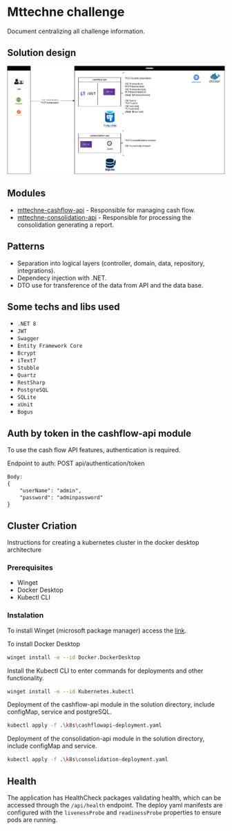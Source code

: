 # Mttechne challenge

Document centralizing all challenge information.

## Solution design
![design-drwaio](https://raw.githubusercontent.com/netogan/mttechne/e2f1143e9857cb361ef65579eda1dbc4403e20c7/resources/fluxo-de-caixa.png)

## Modules
- [mttechne-cashflow-api](https://github.com/netogan/mttechne-cash-flow-api) - Responsible for managing cash flow.
- [mttechne-consolidation-api](https://github.com/netogan/mttechne-consolidation-api) - Responsible for processing the consolidation generating a report.

## Patterns 
- Separation into logical layers (controller, domain, data, repository, integrations).
- Dependecy injection with .NET.
- DTO use for transference of the data from API and the data base.

## Some techs and libs used
- ``.NET 8``
- ``JWT``
- ``Swagger``
- ``Entity Framework Core``
- ``Bcrypt``
- ``iText7``
- ``Stubble``
- ``Quartz``
- ``RestSharp``
- ``PostgreSQL``
- ``SQLite``
- ``xUnit``
- ``Bogus``

## Auth by token in the cashflow-api module
To use the cash flow API features, authentication is required.

Endpoint to auth:
POST api/authentication/token
```
Body:
{
    "userName": "admin",
    "password": "adminpassword"
}
```

## Cluster Criation
Instructions for creating a kubernetes cluster in the docker desktop architecture

### Prerequisites
- Winget
- Docker Desktop
- Kubectl CLI

### Instalation

To install Winget (microsoft package manager) access the [link](https://learn.microsoft.com/pt-br/windows/package-manager/winget/#install-winget).

To install Docker Desktop 
```sh
winget install -e --id Docker.DockerDesktop
```

Install the Kubectl CLI to enter commands for deployments and other functionality.

```sh
winget install -e --id Kubernetes.kubectl
```

Deployment of the cashflow-api module in the solution directory, include configMap, service and postgreSQL.
```sh
kubectl apply -f .\k8s\cashflowapi-deployment.yaml
```

Deployment of the consolidation-api module in the solution directory, include configMap and service.
```sh
kubectl apply -f .\k8s\consolidation-deployment.yaml
```

## Health
The application has HealthCheck packages validating health, which can be accessed through the ```/api/health``` endpoint.
The deploy yaml manifests are configured with the ```livenessProbe``` and ```readinessProbe``` properties to ensure pods are running.
